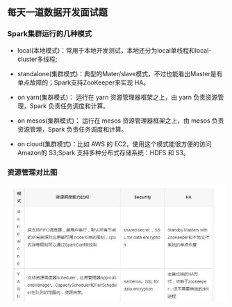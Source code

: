 ## 每天一道数据开发面试题

### Spark集群运行的几种模式

- local(本地模式)：常用于本地开发测试，本地还分为local单线程和local-cluster多线程;

- standalone(集群模式)：典型的Mater/slave模式，不过也能看出Master是有单点故障的；Spark支持ZooKeeper来实现 HA。

- on yarn(集群模式)： 运行在 yarn 资源管理器框架之上，由 yarn 负责资源管理，Spark 负责任务调度和计算。

- on mesos(集群模式)： 运行在 mesos 资源管理器框架之上，由 mesos 负责资源管理，Spark 负责任务调度和计算。

- on cloud(集群模式)：比如 AWS 的 EC2，使用这个模式能很方便的访问 Amazon的 S3;Spark 支持多种分布式存储系统：HDFS 和 S3。

  

### 资源管理对比图

![1588053801519](https://raw.githubusercontent.com/javaslin/typoraImg/master/typora202005/03/171610-969771.png)
